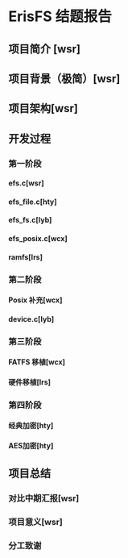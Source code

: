 # ErisFS 结题报告
## 项目简介 [wsr]
## 项目背景（极简）[wsr]
## 项目架构[wsr]
## 开发过程
### 第一阶段
#### efs.c[wsr]
#### efs_file.c[hty]
#### efs_fs.c[lyb]
#### efs_posix.c[wcx]
#### ramfs[lrs]
### 第二阶段
#### Posix 补充[wcx]
#### device.c[lyb]
### 第三阶段
#### FATFS 移植[wcx]
#### 硬件移植[lrs]
### 第四阶段
#### 经典加密[hty]
#### AES加密[hty]
## 项目总结
### 对比中期汇报[wsr]
### 项目意义[wsr]
### 分工致谢